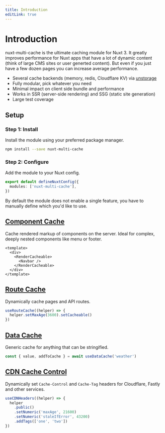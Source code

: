 ```yaml
---
title: Introduction
editLink: true
---
```


# Introduction

nuxt-multi-cache is the ultimate caching module for Nuxt 3. It greatly improves
performance for Nuxt apps that have a lot of dynamic content (think of large
CMS sites or user generted content). But even if you just have a few dozen
pages you can increase average performance.

- Several cache backends (memory, redis, Cloudflare KV) via [unstorage](https://github.com/unjs/unstorage)
- Fully modular, pick whatever you need
- Minimal impact on client side bundle and performance
- Works in SSR (server-side rendering) and SSG (static site generation)
- Large test coverage

## Setup

### Step 1: Install

Install the module using your preferred package manager.

```sh
npm install --save nuxt-multi-cache
```

### Step 2: Configure

Add the module to your Nuxt config.

```typescript
export default defineNuxtConfig({
  modules: ['nuxt-multi-cache'],
})
```

By default the module does not enable a single feature, you have to manually
define which you'd like to use.

## [Component Cache](/features/component-cache)

Cache rendered markup of components on the server. Ideal for complex, deeply
nested components like menu or footer.

```vue
<template>
  <div>
    <RenderCacheable>
      <Navbar />
    </RenderCacheable>
  </div>
</template>
```

## [Route Cache](/features/route-cache)

Dynamically cache pages and API routes.

```typescript
useRouteCache((helper) => {
  helper.setMaxAge(3600).setCacheable()
})
```

## [Data Cache](/features/data-cache)

Generic cache for anything that can be stringified.

```typescript
const { value, addToCache } = await useDataCache('weather')
```

## [CDN Cache Control](/features/cdn-cache-control)

Dynamically set `Cache-Control` and `Cache-Tag` headers for Cloudflare, Fastly
and other services.

```typescript
useCDNHeaders((helper) => {
  helper
    .public()
    .setNumeric('maxAge', 21600)
    .setNumeric('staleIfError', 43200)
    .addTags(['one', 'two'])
})
```
